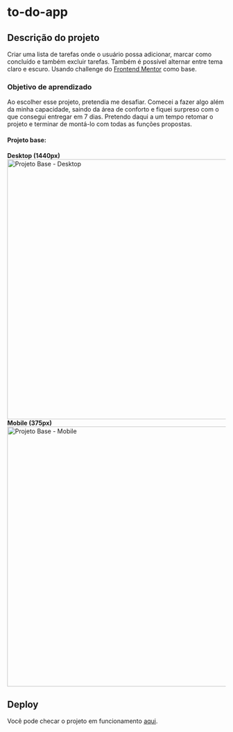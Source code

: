 # to-do-app

## Descrição do projeto

Criar uma lista de tarefas onde o usuário possa adicionar, marcar como concluído e também excluir tarefas. Também é possível alternar entre tema claro e escuro. Usando challenge do [Frontend Mentor](https://www.frontendmentor.io/) como base.

### Objetivo de aprendizado

Ao escolher esse projeto, pretendia me desafiar. Comecei a fazer algo além da minha capacidade, saindo da área de conforto e fiquei surpreso com o que consegui entregar em 7 dias. Pretendo daqui a um tempo retomar o projeto e terminar de montá-lo com todas as funções propostas.

#### Projeto base:

**Desktop (1440px)** <br>
<img src="https://res.cloudinary.com/dz209s6jk/image/upload/q_auto:good,w_900/Challenges/llcq9eiv3ney5tkxgdtu.jpg" alt="Projeto Base - Desktop" width="600"/> <br>
**Mobile (375px)** <br>
<img src="https://res.cloudinary.com/dz209s6jk/image/upload/q_auto:good,w_900/Challenges/hieh9u8fnnptucjepnfu.jpg" alt="Projeto Base - Mobile" width="600"/>

## Deploy

Você pode checar o projeto em funcionamento [aqui](http://to-do-app-vtbrgt.vercel.app/).
